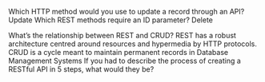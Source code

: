Which HTTP method would you use to update a record through an API? Update
Which REST methods require an ID parameter? Delete


What’s the relationship between REST and CRUD? REST has a robust architecture centred around resources and hypermedia by HTTP protocols. CRUD is a cycle meant to maintain permanent records in Database Management Systems
If you had to describe the process of creating a RESTful API in 5 steps, what would they be?
